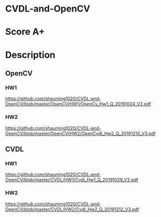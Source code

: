 # CVDL-and-OpenCV
# Score A+

# Description
## OpenCV
### HW1
https://github.com/shauming1020/CVDL-and-OpenCV/blob/master/OpenCV/HW1/OpenCv_Hw1_Q_20191024_V2.pdf

### HW2
https://github.com/shauming1020/CVDL-and-OpenCV/blob/master/OpenCV/HW2/OpenCvdl_Hw2_Q_20191210_V3.pdf

## CVDL
### HW1
https://github.com/shauming1020/CVDL-and-OpenCV/blob/master/CVDL/HW1/Cvdl_Hw1_Q_20191029_V2.pdf

### HW2
https://github.com/shauming1020/CVDL-and-OpenCV/blob/master/CVDL/HW2/Cvdl_Hw2_Q_20191212_V3.pdf
